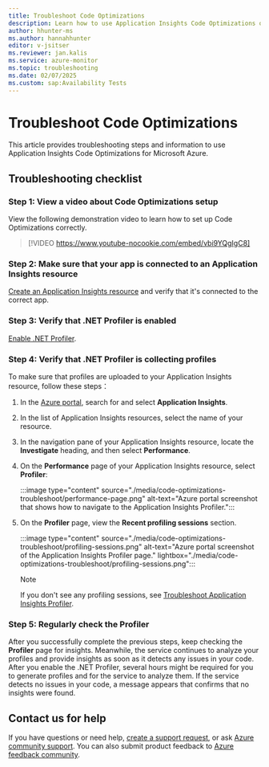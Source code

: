 ```yaml
---
title: Troubleshoot Code Optimizations
description: Learn how to use Application Insights Code Optimizations on Azure. View a checklist of troubleshooting steps.
author: hhunter-ms 
ms.author: hannahhunter
editor: v-jsitser
ms.reviewer: jan.kalis
ms.service: azure-monitor
ms.topic: troubleshooting
ms.date: 02/07/2025
ms.custom: sap:Availability Tests
---
```


# Troubleshoot Code Optimizations

This article provides troubleshooting steps and information to use Application Insights Code Optimizations for Microsoft Azure.

## Troubleshooting checklist

### Step 1: View a video about Code Optimizations setup

View the following demonstration video to learn how to set up Code Optimizations correctly.

> [!VIDEO https://www.youtube-nocookie.com/embed/vbi9YQgIgC8]

### Step 2: Make sure that your app is connected to an Application Insights resource

[Create an Application Insights resource](/azure/azure-monitor/app/create-workspace-resource) and verify that it's connected to the correct app.

### Step 3: Verify that .NET Profiler is enabled

[Enable .NET Profiler](/azure/azure-monitor/profiler/profiler-overview).

### Step 4: Verify that .NET Profiler is collecting profiles

To make sure that profiles are uploaded to your Application Insights resource, follow these steps：

1. In the [Azure portal](https://portal.azure.com), search for and select **Application Insights**.
1. In the list of Application Insights resources, select the name of your resource.
1. In the navigation pane of your Application Insights resource, locate the **Investigate** heading, and then select **Performance**.
1. On the **Performance** page of your Application Insights resource, select **Profiler**:

   :::image type="content" source="./media/code-optimizations-troubleshoot/performance-page.png" alt-text="Azure portal screenshot that shows how to navigate to the Application Insights Profiler.":::

1. On the **Profiler** page, view the **Recent profiling sessions** section.

   :::image type="content" source="./media/code-optimizations-troubleshoot/profiling-sessions.png" alt-text="Azure portal screenshot of the Application Insights Profiler page." lightbox="./media/code-optimizations-troubleshoot/profiling-sessions.png":::

   > [!NOTE]  
   > If you don't see any profiling sessions, see [Troubleshoot Application Insights Profiler](../profiler/profiler-troubleshooting.md).

### Step 5: Regularly check the Profiler

After you successfully complete the previous steps, keep checking the **Profiler** page for insights. Meanwhile, the service continues to analyze your profiles and provide insights as soon as it detects any issues in your code. After you enable the .NET Profiler, several hours might be required for you to generate profiles and for the service to analyze them. If the service detects no issues in your code, a message appears that confirms that no insights were found.

## Contact us for help

If you have questions or need help, [create a support request](https://ms.portal.azure.com/#blade/Microsoft_Azure_Support/HelpAndSupportBlade/overview?DMC=troubleshoot), or ask [Azure community support](https://azure.microsoft.com/support/community). You can also submit product feedback to [Azure feedback community](https://feedback.azure.com/d365community).
